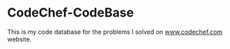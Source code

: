 CodeChef-CodeBase
=================

This is my code database for the problems I solved on www.codechef.com website.
